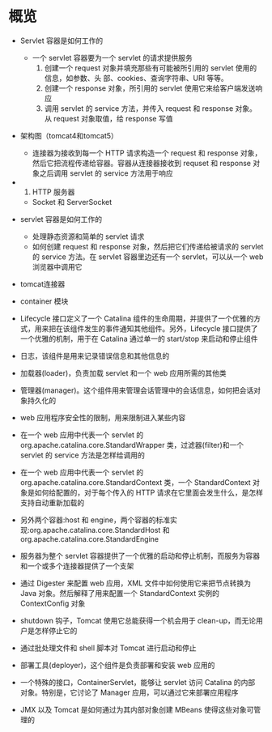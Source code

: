 # 概览

* Servlet 容器是如何工作的 

  * 一个 servlet 容器要为一个 servlet 的请求提供服务 
    1. 创建一个 request 对象并填充那些有可能被所引用的 servlet 使用的信息，如参数、头 部、cookies、查询字符串、URI 等等。
    2. 创建一个 response 对象，所引用的 servlet 使用它来给客户端发送响应 
    3.  调用 servlet 的 service 方法，并传入 request 和 response 对象。从 request 对象取值，给 response 写值

* 架构图（tomcat4和tomcat5）

  * 连接器为接收到每一个 HTTP 请求构造一个 request 和 response 对象，然后它把流程传递给容器。容器从连接器接收到 requset 和 response 对象之后调用 servlet 的 service 方法用于响应

* 1. HTTP 服务器 

  * Socket 和 ServerSocket 

* servlet 容器是如何工作的 

  * 处理静态资源和简单的 servlet 请求 
  * 如何创建 request 和 response 对象，然后把它们传递给被请求的 servlet 的 service 方法。在 servlet 容器里边还有一个 servlet，可以从一个 web 浏览器中调用它

* tomcat连接器

* container 模块

*  Lifecycle 接口定义了一个 Catalina 组件的生命周期，并提供了一个优雅的方式，用来把在该组件发生的事件通知其他组件。另外，Lifecycle 接口提供了一个优雅的机制，用于在 Catalina 通过单一的 start/stop 来启动和停止组件

* 日志，该组件是用来记录错误信息和其他信息的

* 加载器(loader)，负责加载 servlet 和一个 web 应用所需的其他类

* 管理器(manager)。这个组件用来管理会话管理中的会话信息，如何把会话对象持久化的

* web 应用程序安全性的限制，用来限制进入某些内容

* 在一个 web 应用中代表一个 servlet 的org.apache.catalina.core.StandardWrapper 类，过滤器(filter)和一个 servlet 的 service 方法是怎样给调用的

* 在一个 web 应用中代表一个 servlet 的org.apache.catalina.core.StandardContext 类，一个 StandardContext 对象是如何给配置的，对于每个传入的 HTTP 请求在它里面会发生什么，是怎样支持自动重新加载的

* 另外两个容器:host 和 engine，两个容器的标准实
  现:org.apache.catalina.core.StandardHost 和 org.apache.catalina.core.StandardEngine

* 服务器为整个 servlet 容器提供了一个优雅的启动和停止机制，而服务为容器和一个或多个连接器提供了一个支架

* 通过 Digester 来配置 web 应用，XML 文件中如何使用它来把节点转换为 Java 对象。然后解释了用来配置一个 StandardContext
  实例的 ContextConfig 对象

*  shutdown 钩子，Tomcat 使用它总能获得一个机会用于 clean-up，而无论用户是怎样停止它的

* 通过批处理文件和 shell 脚本对 Tomcat 进行启动和停止

* 部署工具(deployer)，这个组件是负责部署和安装 web 应用的

* 一个特殊的接口，ContainerServlet，能够让 servlet 访问 Catalina 的内部
  对象。特别是，它讨论了 Manager 应用，可以通过它来部署应用程序

*  JMX 以及 Tomcat 是如何通过为其内部对象创建 MBeans 使得这些对象可管理的